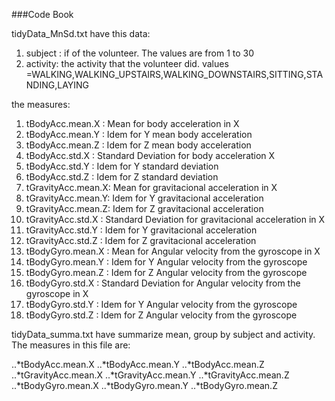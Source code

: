 ###Code Book

tidyData_MnSd.txt have this data:
1. subject : if of the volunteer. The values are from 1 to 30
2. activity: the activity that the volunteer did. values =WALKING,WALKING_UPSTAIRS,WALKING_DOWNSTAIRS,SITTING,STANDING,LAYING

the measures:

1. tBodyAcc.mean.X   : Mean for body acceleration in X
2. tBodyAcc.mean.Y   : Idem for Y mean body acceleration
3. tBodyAcc.mean.Z   : Idem for Z mean body acceleration
4. tBodyAcc.std.X    : Standard Deviation for body acceleration X
5. tBodyAcc.std.Y    : Idem for Y standard deviation
6. tBodyAcc.std.Z    : Idem for Z standard deviation
7. tGravityAcc.mean.X: Mean for gravitacional acceleration in X
8. tGravityAcc.mean.Y: Idem for Y gravitacional acceleration
9. tGravityAcc.mean.Z: Idem for Z gravitacional acceleration
10. tGravityAcc.std.X : Standard Deviation for gravitacional acceleration in X 
11. tGravityAcc.std.Y : Idem for Y gravitacional acceleration
12. tGravityAcc.std.Z : Idem for Z gravitacional acceleration
13. tBodyGyro.mean.X  : Mean for Angular velocity from the gyroscope in X
14. tBodyGyro.mean.Y  : Idem for Y Angular velocity from the gyroscope
15. tBodyGyro.mean.Z  : Idem for Z Angular velocity from the gyroscope
16. tBodyGyro.std.X   : Standard Deviation for Angular velocity from the gyroscope in X 
17. tBodyGyro.std.Y   : Idem for Y Angular velocity from the gyroscope
18. tBodyGyro.std.Z   : Idem for Z Angular velocity from the gyroscope
	
tidyData_summa.txt have summarize mean, group by subject and activity. The measures in this file are:
 
 ..*tBodyAcc.mean.X
 ..*tBodyAcc.mean.Y
 ..*tBodyAcc.mean.Z
 ..*tGravityAcc.mean.X
 ..*tGravityAcc.mean.Y
 ..*tGravityAcc.mean.Z
 ..*tBodyGyro.mean.X
 ..*tBodyGyro.mean.Y
 ..*tBodyGyro.mean.Z